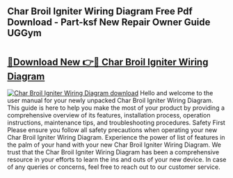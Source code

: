 ## Char Broil Igniter Wiring Diagram Free Pdf Download - Part-ksf New Repair Owner Guide UGGym

# <h2><a href="http://dfleme.blite.top/?on=Char+Broil+Igniter+Wiring+Diagram">🔗Download New 👉🔴 Char Broil Igniter Wiring Diagram</a></h2>

[![Char Broil Igniter Wiring Diagram download](https://i.imgur.com/lujVjoI.png)](http://dfleme.blite.top/?on=Char+Broil+Igniter+Wiring+Diagram)
Hello and welcome to the user manual for your newly unpacked Char Broil Igniter Wiring Diagram. This guide is here to help you make the most of your product by providing a comprehensive overview of its features, installation process, operation instructions, maintenance tips, and troubleshooting procedures. Safety First Please ensure you follow all safety precautions when operating your new Char Broil Igniter Wiring Diagram. Experience the power of list of features in the palm of your hand with your new Char Broil Igniter Wiring Diagram. We trust that the Char Broil Igniter Wiring Diagram has been a comprehensive resource in your efforts to learn the ins and outs of your new device. In case of any queries or concerns, feel free to reach out to our customer service.
